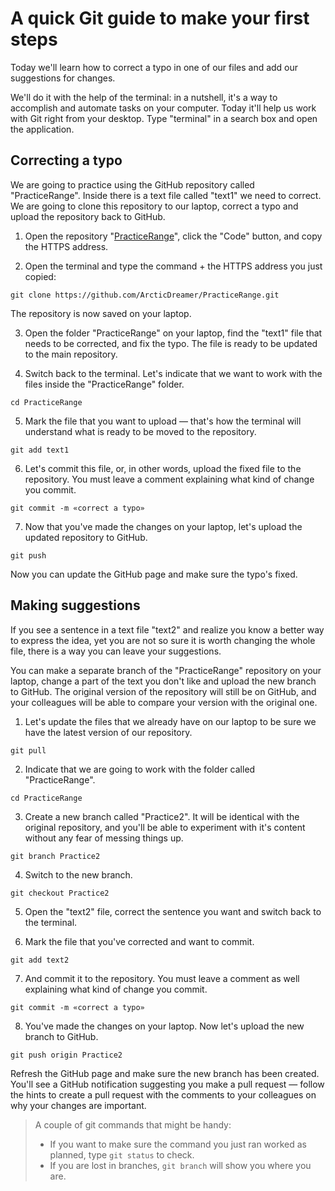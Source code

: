 # A quick Git guide to make your first steps

Today we'll learn how to correct a typo in one of our files and add our suggestions for changes.

We'll do it with the help of the terminal: in a nutshell, it's a way to accomplish and automate tasks on your computer. Today it'll help us work with Git right from your desktop. Type "terminal" in a search box and open the application.


## Correcting a typo
We are going to practice using the GitHub repository called "PracticeRange". Inside there is a text file called "text1" we need to correct. We are going to clone this repository to our laptop, correct a typo and upload the repository back to GitHub.

1. Open the repository "[PracticeRange](https://github.com/ArcticDreamer/PracticeRange)", click the "Code" button, and copy the HTTPS address.

2. Open the terminal and type the command + the HTTPS address you just copied:

`git clone https://github.com/ArcticDreamer/PracticeRange.git`

The repository is now saved on your laptop.

3. Open the folder "PracticeRange" on your laptop, find the "text1" file that needs to be corrected, and fix the typo. The file is ready to be updated to the main repository.

4. Switch back to the terminal. Let's indicate that we want to work with the files inside the "PracticeRange" folder.

`cd PracticeRange`

5. Mark the file that you want to upload — that's how the terminal will understand what is ready to be moved to the repository.

`git add text1`

6. Let's commit this file, or, in other words, upload the fixed file to the repository. You must leave a comment explaining what kind of change you commit.

`git commit -m «correct a typo»`

7. Now that you've made the changes on your laptop, let's upload the updated repository to GitHub.

`git push`

Now you can update the GitHub page and make sure the typo's fixed.


## Making suggestions
If you see a sentence in a text file "text2" and realize you know a better way to express the idea, yet you are not so sure it is worth changing the whole file, there is a way you can leave your suggestions.

You can make a separate branch of the "PracticeRange" repository on your laptop, change a part of the text you don't like and upload the new branch to GitHub. The original version of the repository will still be on GitHub, and your colleagues will be able to compare your version with the original one.

1. Let's update the files that we already have on our laptop to be sure we have the latest version of our repository.

`git pull`

2. Indicate that we are going to work with the folder called "PracticeRange".

`cd PracticeRange`

3. Create a new branch called "Practice2". It will be identical with the original repository, and you'll be able to experiment with it's content without any fear of messing things up.

`git branch Practice2`

4. Switch to the new branch.

`git checkout Practice2`

5. Open the "text2" file, correct the sentence you want and switch back to the terminal.

6. Mark the file that you've corrected and want to commit.

`git add text2`

7. And commit it to the repository. You must leave a comment as well explaining what kind of change you commit.

`git commit -m «correct a typo»`

8. You've made the changes on your laptop. Now let's upload the new branch to GitHub.

`git push origin Practice2`

Refresh the GitHub page and make sure the new branch has been created. You'll see a GitHub notification suggesting you make a pull request — follow the hints to create a pull request with the comments to your colleagues on why your changes are important.


> A couple of git commands that might be handy:
> - If you want to make sure the command you just ran worked as planned, type `git status` to check.
> - If you are lost in branches, `git branch` will show you where you are.
